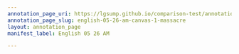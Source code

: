 ```yaml
---
annotation_page_uri: https://lgsump.github.io/comparison-test/annotations/english-05-26-am-canvas-1-massacre.json
annotation_page_slug: english-05-26-am-canvas-1-massacre
layout: annotation_page
manifest_label: English 05 26 AM

---
```

